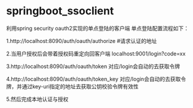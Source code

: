 # springboot_ssoclient
利用spring security oauth2实现的单点登陆的客户端
单点登陆配置流程如下：  

1.http://localhost:8090/auth/oauth/authorize #请求认证的地址  

2.当用户授权后会带着授权码重定向回客户端 localhost:9001/login?code=xx  

3.http://localhost:8090/auth/oauth/token  对应/login会自动的去获取令牌  

4.http://localhost:8090/auth/oauth/token_key 对应/login会自动的去获取令牌，并通过key-uri指定的地址去获取公钥校验令牌有效性  

5.然后完成本地认证与授权
